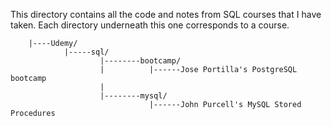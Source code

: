 This directory contains all the code and notes from SQL courses that I have taken. Each directory underneath this one corresponds to a course.
```
    |----Udemy/
            |-----sql/
                    |--------bootcamp/
                    |          |------Jose Portilla's PostgreSQL bootcamp
                    |
                    |--------mysql/
                               |------John Purcell's MySQL Stored Procedures
            
